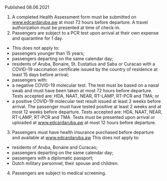 Published 08.06.2021
1. A completed Health Assessment form must be submitted on <a href="http://www.edcardaruba.aw/">www.edcardaruba.aw</a> at most 72 hours before departure. A travel authorization must be presented at time of check-in.
2. Passengers are subject to a PCR test upon arrival at their own expense and quarantine for 1 day.
- This does not apply to:
- passengers younger than 15 years;
- passengers departing on the same calendar day;
- residents of Aruba, Bonaire, St. Eustatius and Saba or Curacao with a COVID-19 vaccination certificate issued by the country of residence at least 15 days before arrival;
- passengers with:
- a negative COVID-19 molecular test. The test must be based on a nasal swab and must have been taken at most 72 hours before departure. Tests accepted are: HDA, NAAT, NEAR, RT-LAMP, RT-PCR and TMA; or
- a positive COVID-19 molecular test result issued at least 2 weeks before arrival. The passenger must have tested positive at least 2 weeks and at most 12 weeks before departure. Tests accepted are: HDA, NAAT, NEAR, RT-LAMP, RT-PCR and TMA.
Tests must be presented upon arrival or uploaded at <a href="http://www.edcardaruba.aw/">www.edcardaruba.aw</a> at most 12 hours before departure.
3. Passengers must have health insurance purchased before departure and available at <a href="http://www.edcardaruba.aw/">www.edcardaruba.aw</a> 
This does not apply to:
- residents of Aruba, Bonaire and Curacao;
- passengers departing on the same calendar day;
- passengers with a diplomatic passport;
- Dutch military personnel, their spouse and children.
4. Passengers are subject to medical screening.

